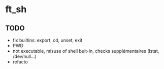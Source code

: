 # ft_sh

## TODO

- fix builtins: export, cd, unset, exit
- PWD
- not executable, misuse of shell buit-in, checks supplémentaires (lstat, /dev/null...)
- refacto
